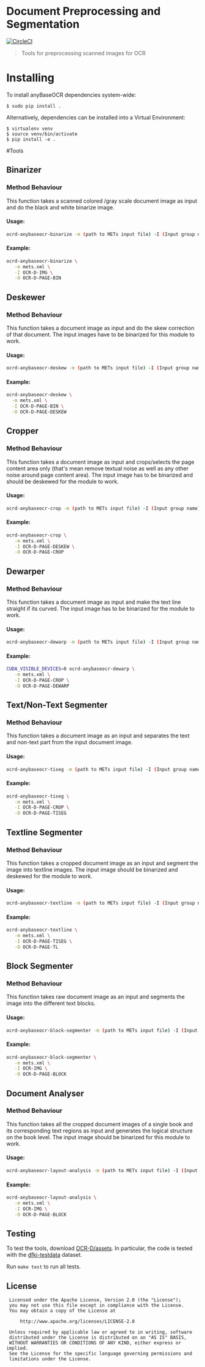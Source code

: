 # Document Preprocessing and Segmentation

[![CircleCI](https://circleci.com/gh/mjenckel/OCR-D-LAYoutERkennung.svg?style=svg)](https://circleci.com/gh/mjenckel/OCR-D-LAYoutERkennung)

> Tools for preprocessing scanned images for OCR

# Installing

To install anyBaseOCR dependencies system-wide:

    $ sudo pip install .

Alternatively, dependencies can be installed into a Virtual Environment:

    $ virtualenv venv
    $ source venv/bin/activate
    $ pip install -e .

#Tools

## Binarizer

### Method Behaviour 
 This function takes a scanned colored /gray scale document image as input and do the black and white binarize image.
 
 #### Usage:
```sh
ocrd-anybaseocr-binarize -m (path to METs input file) -I (Input group name) -O (Output group name) [-p (path to parameter file) -o (METs output filename)]
```

#### Example: 
```sh
ocrd-anybaseocr-binarize \
   -m mets.xml \
   -I OCR-D-IMG \
   -O OCR-D-PAGE-BIN
```

## Deskewer

### Method Behaviour 
 This function takes a document image as input and do the skew correction of that document. The input images have to be binarized for this module to work.
 
 #### Usage:
```sh
ocrd-anybaseocr-deskew -m (path to METs input file) -I (Input group name) -O (Output group name) [-p (path to parameter file) -o (METs output filename)]
```

#### Example: 
```sh
ocrd-anybaseocr-deskew \
  -m mets.xml \
  -I OCR-D-PAGE-BIN \
  -O OCR-D-PAGE-DESKEW
```

## Cropper

### Method Behaviour 
 This function takes a document image as input and crops/selects the page content area only (that's mean remove textual noise as well as any other noise around page content area). The input image has to be binarized and should be deskewed for the module to work. 
 
 #### Usage:
```sh
ocrd-anybaseocr-crop -m (path to METs input file) -I (Input group name) -O (Output group name) [-p (path to parameter file) -o (METs output filename)]
```

#### Example: 
```sh
ocrd-anybaseocr-crop \
   -m mets.xml \
   -I OCR-D-PAGE-DESKEW \
   -O OCR-D-PAGE-CROP
```


## Dewarper

### Method Behaviour 
 This function takes a document image as input and make the text line straight if its curved. The input image has to be binarized for the module to work.
 
 #### Usage:
```sh
ocrd-anybaseocr-dewarp -m (path to METs input file) -I (Input group name) -O (Output group name) [-p (path to parameter file) -o (METs output filename)]
```


#### Example: 
```sh
CUDA_VISIBLE_DEVICES=0 ocrd-anybaseocr-dewarp \
   -m mets.xml \
   -I OCR-D-PAGE-CROP \
   -O OCR-D-PAGE-DEWARP
```

## Text/Non-Text Segmenter

### Method Behaviour 
 This function takes a document image as an input and separates the text and non-text part from the input document image.
 
 #### Usage:
```sh
ocrd-anybaseocr-tiseg -m (path to METs input file) -I (Input group name) -O (Output group name) [-p (path to parameter file) -o (METs output filename)]
```

#### Example: 
```sh
ocrd-anybaseocr-tiseg \
   -m mets.xml \
   -I OCR-D-PAGE-CROP \
   -O OCR-D-PAGE-TISEG
```

## Textline Segmenter

### Method Behaviour 
 This function takes a cropped document image as an input and segment the image into textline images. The input image should be binarized and deskewed for the module to work. 
 
 #### Usage:
```sh
ocrd-anybaseocr-textline -m (path to METs input file) -I (Input group name) -O (Output group name) [-p (path to parameter file) -o (METs output filename)]
```

#### Example: 
```sh
ocrd-anybaseocr-textline \
   -m mets.xml \
   -I OCR-D-PAGE-TISEG \
   -O OCR-D-PAGE-TL
```

## Block Segmenter

### Method Behaviour 
 This function takes raw document image as an input and segments the image into the different text blocks.
 
 #### Usage:
```sh
ocrd-anybaseocr-block-segmenter -m (path to METs input file) -I (Input group name) -O (Output group name) [-p (path to parameter file) -o (METs output filename)]
```

#### Example: 
```sh
ocrd-anybaseocr-block-segmenter \
   -m mets.xml \
   -I OCR-IMG \
   -O OCR-D-PAGE-BLOCK
```

## Document Analyser

### Method Behaviour 
 This function takes all the cropped document images of a single book and its corresponding text regions as input and generates the logical structure on the book level. The input image should be binarized for this module to work.
 
 #### Usage:
```sh
ocrd-anybaseocr-layout-analysis -m (path to METs input file) -I (Input group name) -O (Output group name) [-p (path to parameter file) -o (METs output filename)]
```

#### Example: 
```sh
ocrd-anybaseocr-layout-analysis \
   -m mets.xml \
   -I OCR-IMG \
   -O OCR-D-PAGE-BLOCK
```


## Testing

To test the tools, download [OCR-D/assets](https://github.com/OCR-D/assets). In
particular, the code is tested with the
[dfki-testdata](https://github.com/OCR-D/assets/tree/master/data/dfki-testdata)
dataset.

Run `make test` to run all tests.

## License


```
 Licensed under the Apache License, Version 2.0 (the "License");
 you may not use this file except in compliance with the License.
 You may obtain a copy of the License at

     http://www.apache.org/licenses/LICENSE-2.0

 Unless required by applicable law or agreed to in writing, software
 distributed under the License is distributed on an "AS IS" BASIS,
 WITHOUT WARRANTIES OR CONDITIONS OF ANY KIND, either express or implied.
 See the License for the specific language governing permissions and
 limitations under the License.
 ```
